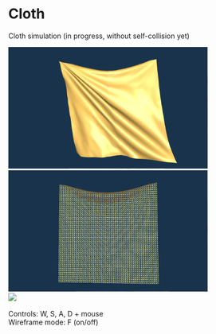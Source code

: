 # Cloth
Cloth simulation (in progress, without self-collision yet)

<div align="left">
    <img src="/demo1.png" width="400px"</img> 
</div>

<div align="left">
    <img src="/demo2.png" width="400px"</img> 
</div>

<div align="left">
    <img src="/demo22.png" width="400px"</img> 
</div>

Controls: W, S, A, D + mouse
<br>Wireframe mode: F (on/off)
